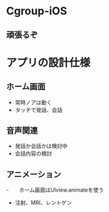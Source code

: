 # Cgroup-iOS
## 頑張るぞ

# アプリの設計仕様
## ホーム画面
- 常時ノアは動く
- タッチで発話、会話

## 音声関連
- 発話か会話かは検討中
- 会話内容の検討

## アニメーション
-　　ホーム画面はUIview.animateを使う 
- 注射、MRI、レントゲン


